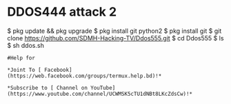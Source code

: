 # DDOS444 attack 2

$ pkg update && pkg upgrade 
$ pkg install git python2 
$ pkg install git 
$ git clone https://github.com/SDMH-Hacking-TV/Ddos555.git
$ cd Ddos555
$ ls 
$ sh ddos.sh
```
#Help for

*Joint To [ Facebook](https://web.facebook.com/groups/termux.help.bd)!*

*Subscribe to [ Channel on YouTube](https://www.youtube.com/channel/UCWMSK5cTU1dNBt8LKcZdsCw)!*
